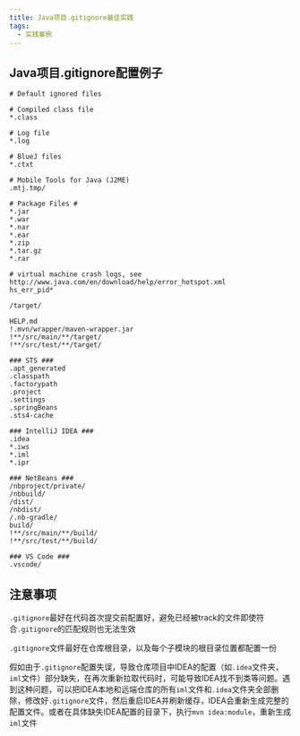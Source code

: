 ```yaml
---
title: Java项目.gitignore最佳实践
tags: 
  - 实践案例
---
```


## Java项目.gitignore配置例子

<!--more-->

```
# Default ignored files

# Compiled class file
*.class

# Log file
*.log

# BlueJ files
*.ctxt

# Mobile Tools for Java (J2ME)
.mtj.tmp/

# Package Files #
*.jar
*.war
*.nar
*.ear
*.zip
*.tar.gz
*.rar

# virtual machine crash logs, see http://www.java.com/en/download/help/error_hotspot.xml
hs_err_pid*

/target/

HELP.md
!.mvn/wrapper/maven-wrapper.jar
!**/src/main/**/target/
!**/src/test/**/target/

### STS ###
.apt_generated
.classpath
.factorypath
.project
.settings
.springBeans
.sts4-cache

### IntelliJ IDEA ###
.idea
*.iws
*.iml
*.ipr

### NetBeans ###
/nbproject/private/
/nbbuild/
/dist/
/nbdist/
/.nb-gradle/
build/
!**/src/main/**/build/
!**/src/test/**/build/

### VS Code ###
.vscode/
```

## 注意事项

`.gitignore`最好在代码首次提交前配置好，避免已经被track的文件即使符合`.gitignore`的匹配规则也无法生效

`.gitignore`文件最好在仓库根目录，以及每个子模块的根目录位置都配置一份

假如由于`.gitignore`配置失误，导致仓库项目中IDEA的配置（如`.idea`文件夹，`iml`文件）部分缺失，在再次重新拉取代码时，可能导致IDEA找不到类等问题。遇到这种问题，可以把IDEA本地和远端仓库的所有`iml`文件和`.idea`文件夹全部删除，修改好`.gitignore`文件，然后重启IDEA并刷新缓存，IDEA会重新生成完整的配置文件。或者在具体缺失IDEA配置的目录下，执行`mvn idea:module`，重新生成`iml`文件

